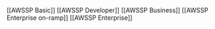 [[AWSSP Basic]]
[[AWSSP Developer]]
[[AWSSP Business]]
[[AWSSP Enterprise on-ramp]]
[[AWSSP Enterprise]]


